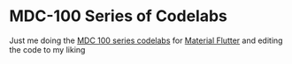 # MDC-100 Series of Codelabs

Just me doing the [MDC 100 series codelabs](https://codelabs.developers.google.com/codelabs/mdc-101-flutter?hl=en#0) for [Material Flutter](https://api.flutter.dev/flutter/material/material-library.html) and editing the code to my liking

